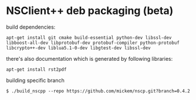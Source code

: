 # NSClient++ deb packaging (beta)

build dependencies:

```
apt-get install git cmake build-essential python-dev libssl-dev libboost-all-dev libprotobuf-dev protobuf-compiler python-protobuf libcrypto++-dev liblua5.1-0-dev libgtest-dev libssl-dev
```

there's also documentation which is generated by following libraries:
```
apt-get install rst2pdf
```

building specific branch

```
$ ./build_nscpp --repo https://github.com/mickem/nscp.git?branch=0.4.2
```

